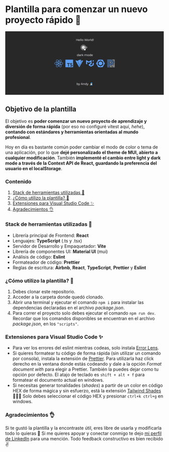 # Plantilla para comenzar un nuevo proyecto rápido 🚀

![Demo de la plantilla](./demo_template.gif)

## Objetivo de la plantilla

El objetivo es **poder comenzar un nuevo proyecto de aprendizaje y diversión de forma rápida** (por eso no configuré vitest aquí, *hehe*), **contando con estándares y herramientas orientadas al mundo profesional**.

Hoy en día es bastante común poder cambiar el modo de color o tema de una aplicación, por lo que **dejé personalizado el theme de MUI, abierto a cualquier modificación**. También **implementé el cambio entre light y dark mode a través de la Context API de React, guardando la preferencia del usuario en el localStorage**. 

### Contenido
1. [Stack de herramientas utilizadas 🦾](#stack)
2. [¿Cómo utilizo la plantilla? 🤔](#how)
3. [Extensiones para Visual Studio Code ✨](#plugins)
4. [Agradecimientos 👌](#gratitude)

<a id="stack"></a>
### Stack de herramientas utilizadas 🦾 

- Librería principal de Frontend: **React**
- Lenguajes: **TypeScript** (.ts y .tsx)
- Servidor de Desarrollo y Empaquetador: **Vite** 
- Librería de componentes UI: **Material UI** (mui)
- Análisis de código: **Eslint**
- Formateador de código: **Prettier**
- Reglas de escritura: **Airbnb**, **React**, **TypeScript**, **Prettier** y **Eslint**

<a id="how"></a>
### ¿Cómo utilizo la plantilla? 🤔

1. Debes clonar este repositorio.
2. Acceder a la carpeta donde quedó clonado.
3. Abrir una terminal y ejecutar el comando `npm i` para instalar las dependencias declaradas en el archivo *package.json*.
4. Para correr el proyecto solo debes ejecutar el comando `npm run dev`. Recordar que los comandos disponibles se encuentran en el archivo *package.json*, en los `"scripts"`.

<a id="plugins"></a>
### Extensiones para Visual Studio Code ✨

- Para ver los errores del eslint mientras codeas, solo instala [Error Lens](https://marketplace.visualstudio.com/items?itemName=usernamehw.errorlens).
- Si quieres formatear tu código de forma rápida (sin utilizar un comando por consola), instala la extensión de  [Prettier](https://marketplace.visualstudio.com/items?itemName=esbenp.prettier-vscode).
Para utilizarla haz click derecho en la ventana donde estás codeando y dale a la opción *Format document with* para elegir a Prettier. También la puedes dejar como tu opción por defecto.
El atajo de teclado es `shift + alt + f` para formatear el documento actual en windows.
- Si necesitas generar tonalidades (*shades*) a partir de un color en código HEX de forma mágica y sin esfuerzo, está la extensión [Tailwind Shades](https://marketplace.visualstudio.com/items?itemName=bourhaouta.tailwindshades) 🧙‍♂️✨
Solo debes seleccionar el código HEX y presionar `ctrl+k ctrl+g` en windows.

<a id="gratitude"></a>
### Agradecimientos 👌 

Si te gustó la plantilla y la encontraste útil, eres libre de usarla y modificarla todo lo quieras 🤗 Si me quieres apoyar y conectar conmigo te dejo [mi perfil de LinkedIn](https://www.linkedin.com/in/andres-espinoza-delgado-fullstack-developer-typescript-react-nodejs-express-mongodb/) para una mención.
Todo feedback constructivo es bien recibido ✌   
